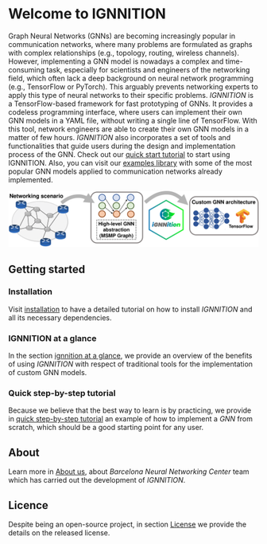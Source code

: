 # Welcome to IGNNITION
Graph Neural Networks (GNNs) are becoming increasingly popular in communication networks, where many problems are formulated as graphs with complex relationships (e.g., topology, routing, wireless channels). However, implementing a GNN model is nowadays a complex and time-consuming task, especially for scientists and engineers of the networking field, which often lack a deep background on neural network programming (e.g., TensorFlow or PyTorch). This arguably prevents networking experts to apply this type of neural networks to their specific problems.
*IGNNITION* is a TensorFlow-based framework for fast prototyping of GNNs. It provides a codeless programming interface, where users can implement their own GNN models in a YAML file, without writing a single line of TensorFlow. With this tool, network engineers are able to create their own GNN models in a matter of few hours. *IGNNITION* also incorporates a set of tools and functionalities that guide users during the design and implementation process of the GNN.
Check out our [quick start tutorial](./quick_tutorial.md) to start using IGNNITION.
Also, you can visit our [examples library](./examples.md) with some of the most popular GNN models applied to communication networks already implemented.

![MSMP definition](./Images/overview_ignnition.png)


## Getting started
### Installation
Visit [installation](./installation.md) to have a detailed tutorial on how to install *IGNNITION* and all its necessary dependencies.

### IGNNITION at a glance
In the section [ignnition at a glance](./ignnition_at_glance.md), we provide an overview of the benefits of using *IGNNITION* with respect of traditional tools for the implementation of custom GNN models.

### Quick step-by-step tutorial
Because we believe that the best way to learn is by practicing, we provide in [quick step-by-step tutorial](./quick_tutorial.md) an example of how to implement a *GNN* from scratch, which should be a good starting point for any user.

## About
Learn more in [About us](./about.md), about *Barcelona Neural Networking Center* team which has carried out the development of *IGNNITION*.

## Licence
Despite being an open-source project, in section [License](./license.md) we provide the details on the released license.
